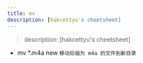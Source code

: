 ```yaml
---
title: mv
description: [hakcettyu's cheetsheet]
---
```


> description: [hakcettyu's cheetsheet]

- mv *.m4a new `移动后缀为 m4a 的文件到新目录`
